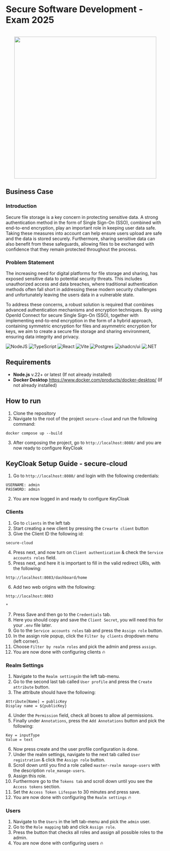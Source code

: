 # Secure Software Development - Exam 2025

<br/>

<div align="center">
  <img src="https://github.com/user-attachments/assets/f8bc80d5-ec28-44ba-bdf0-5fc8bc7705e8" style="width: 450px; height: auto;">
</div>


## Business Case

### Introduction
Secure file storage is a key concern in protecting sensitive data. A strong authentication method in the form of Single Sign-On (SSO), combined with end-to-end encryption, play an important role in keeping user data safe. Taking these measures into account can help ensure users upload are safe and the data is stored securely. Furthermore, sharing sensitive data can also benefit from these safeguards, allowing files to be exchanged with confidence that they remain protected throughout the process. 

### Problem Statement
The increasing need for digital platforms for file storage and sharing, has exposed sensitive data to potential security threats. This includes unauthorized access and data breaches, where traditional authentication methods often fall short in addressing these modern security challenges and unfortunately leaving the users data in a vulnerable state.
<br/>

To address these concerns, a robust solution is required that combines advanced authentication mechanisms and encryption techniques. By using OpenId Connect for secure Single Sign-On (SSO), together with implementing end-to-end encryption in the form of a hybrid approach, containing symmetric encryption for files and asymmetric encryption for keys, we aim to create a secure file storage and sharing environment, ensuring data integrity and privacy. 

![NodeJS](https://img.shields.io/badge/node.js-6DA55F?style=for-the-badge&logo=node.js&logoColor=white)
![TypeScript](https://img.shields.io/badge/typescript-%23007ACC.svg?style=for-the-badge&logo=typescript&logoColor=white)
![React](https://img.shields.io/badge/react-%2320232a.svg?style=for-the-badge&logo=react&logoColor=%2361DAFB)
![Vite](https://img.shields.io/badge/vite-%23646CFF.svg?style=for-the-badge&logo=vite&logoColor=white)
![Postgres](https://img.shields.io/badge/postgres-%23316192.svg?style=for-the-badge&logo=postgresql&logoColor=white)
![shadcn/ui](https://img.shields.io/badge/shadcn%2Fui-000?logo=shadcnui&logoColor=fff)
![.NET](https://img.shields.io/badge/.NET-512BD4?logo=dotnet&logoColor=fff)

## Requirements
- **Node.js** v.22+ or latest (If not already installed)
- **Docker Desktop** https://www.docker.com/products/docker-desktop/ (If not already installed)

## How to run
1. Clone the repository
2. Navigate to the root of the project `secure-cloud` and run the following command:
```
docker compose up --build
```
3. After composing the project, go to `http://localhost:8080/` and you are now ready to configure KeyCloak

## KeyCloak Setup Guide - secure-cloud
1. Go to `http://localhost:8080/` and login with the following credentials:
```
USERNAME: admin
PASSWORD: admin
```
2. You are now logged in and ready to configure KeyCloak


### Clients
1. Go to `clients` in the left tab
2. Start creating a new client by pressing the `Crearte client` button
3. Give the Client ID the following id:
```
secure-cloud
```
4. Press next, and now turn on `Client authentication` & check the `Service accounts roles` field.
5. Press next, and here it is important to fill in the valid redirect URIs, with the following:
```
http://localhost:8083/dashboard/home
```
6. Add two web origins with the following:
```
http://localhost:8083
```
```
*
```
7. Press Save and then go to the `Credentials` tab.
8. Here you should copy and save the `Client Secret`, you will need this for your `.env` file later.
9. Go to the `Service accounts roles` tab and press the `Assign role` button.
10. In the assign role popup, click the `Filter by clients` dropdown menu (left corner).
11. Choose `Filter by realm roles` and pick the admin and press `assign`.
12. You are now done with configuring clients 🔥

### Realm Settings
1. Navigate to the `Realm settings`in the left tab-menu.
2. Go to the second last tab called `User profile` and press the `Create attribute` button.
3. The attribute should have the following:
```
Attribute[Name] = publicKey
Display name = ${publicKey}
```
4. Under the `Permission` field, check all boxes to allow all permissions.
5. Finally under `Annotations`, press the `Add Annotations` button and pick the following:
```
Key = inputType
Value = text
```
6. Now press create and the user profile configuration is done.
7. Under the realm settings, navigate to the next tab called `User registration` & click the `Assign role` button.
8. Scroll down until you find a role called `master-realm manage-users` with the description `role_manage-users`.
9. Assign this role.
10. Furthermore go to the `Tokens tab` and scroll down until you see the `Access tokens` section.
11. Set the `Access Token Lifespan` to 30 minutes and press save.
12. You are now done with configuring the `Realm settings` 🔥


### Users
1. Navigate to the `Users` in the left tab-menu and pick the `admin` user.
2. Go to the `Role mapping` tab and click `Assign role`.
3. Press the button that checks all roles and assign all possible roles to the admin.
4. You are now done with configuring users 🔥

